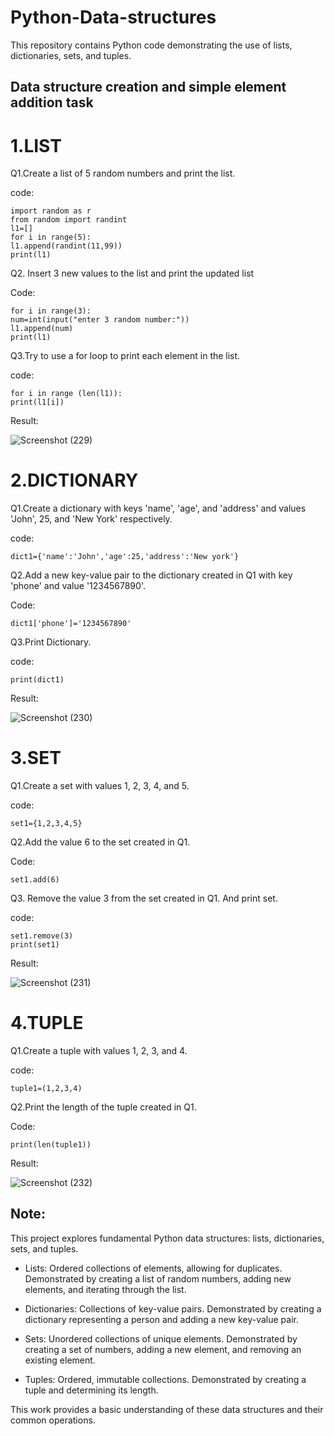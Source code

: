 # Python-Data-structures
This repository contains Python code demonstrating the use of lists, dictionaries, sets, and tuples.

## Data structure creation and simple element addition task

1.LIST
===============================================================
Q1.Create a list of 5 random numbers and print the list.

code:
      
    import random as r
    from random import randint
    l1=[]
    for i in range(5):
    l1.append(randint(11,99))
    print(l1)

Q2. Insert 3 new values to the list and print the updated list

Code:

    for i in range(3):
    num=int(input("enter 3 random number:"))
    l1.append(num)
    print(l1) 
    
Q3.Try to use a for loop to print each element in the list.

code:

    for i in range (len(l1)):
    print(l1[i])


Result:

![Screenshot (229)](https://github.com/user-attachments/assets/5be2a780-3f05-49aa-aa26-4a2d8c690e84)

 

2.DICTIONARY
===============================================================
Q1.Create a dictionary with keys 'name', 'age', and 'address' and values 'John', 25, and 'New York' respectively. 

code:
      
    dict1={'name':'John','age':25,'address':'New york'}

Q2.Add a new key-value pair to the dictionary created in Q1 with key 'phone' and value '1234567890'. 

Code:

    dict1['phone']='1234567890' 
    
Q3.Print Dictionary.

code:

    print(dict1)


Result:

![Screenshot (230)](https://github.com/user-attachments/assets/8a977471-cb58-4bd8-af68-c17c94bf6ead)



3.SET
===============================================================
Q1.Create a set with values 1, 2, 3, 4, and 5.

code:
      
    set1={1,2,3,4,5}

Q2.Add the value 6 to the set created in Q1. 

Code:

    set1.add(6) 
    
Q3. Remove the value 3 from the set created in Q1. And print set.

code:

    set1.remove(3) 
    print(set1)


Result:

![Screenshot (231)](https://github.com/user-attachments/assets/cda82e3b-9593-4dd3-b178-417073d4675a)




4.TUPLE
===============================================================
Q1.Create a tuple with values 1, 2, 3, and 4.

code:
      
    tuple1=(1,2,3,4)

Q2.Print the length of the tuple created in Q1.

Code:

    print(len(tuple1)) 
    
Result:

![Screenshot (232)](https://github.com/user-attachments/assets/7dcb8357-620a-478b-bdde-55e9a5b47d07)


## Note:

This project explores fundamental Python data structures: lists, dictionaries, sets, and tuples.

* Lists: Ordered collections of elements, allowing for duplicates.
    Demonstrated by creating a list of random numbers, adding new elements, and iterating through the list.

* Dictionaries: Collections of key-value pairs.
    Demonstrated by creating a dictionary representing a person and adding a new key-value pair.

* Sets: Unordered collections of unique elements.
    Demonstrated by creating a set of numbers, adding a new element, and removing an existing element.

* Tuples: Ordered, immutable collections.
    Demonstrated by creating a tuple and determining its length.

This work provides a basic understanding of these data structures and their common operations.










